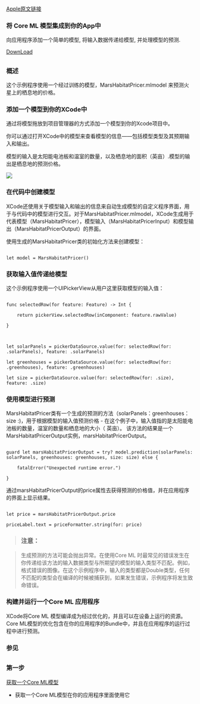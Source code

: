 [Apple原文链接](https://developer.apple.com/documentation/coreml/integrating_a_core_ml_model_into_your_app)



### 将 Core ML 模型集成到你的App中

向应用程序添加一个简单的模型, 将输入数据传递给模型, 并处理模型的预测. 

[DownLoad](https://docs-assets.developer.apple.com/published/51ff0c1668/IntegratingaCoreMLModelintoYourApp.zip)

##      

### 概述

这个示例程序使用一个经过训练的模型，MarsHabitatPricer.mlmodel 来预测火星上的栖息地的价格。



### 添加一个模型到你的XCode中

通过将模型拖放到项目管理器的方式添加一个模型到你的Xcode项目中。

你可以通过打开XCode中的模型来查看模型的信息——包括模型类型及其预期输入和输出。

模型的输入是太阳能电池板和温室的数量，以及栖息地的面积（英亩）.模型的输出是栖息地的预测价格。



![](https://docs-assets.developer.apple.com/published/bc34b3e6c2/6b4f8b26-1cd0-4d9e-8b54-54dac16a808c.png)



### 在代码中创建模型



XCode还使用关于模型输入和输出的信息来自动生成模型的自定义程序界面，用于与代码中的模型进行交互。对于MarsHabitatPricer.mlmodel，XCode生成用于代表模型（MarsHabitatPricer），模型输入（MarsHabitatPricerInput）和模型输出（MarsHabitatPricerOutput）的界面。

使用生成的MarsHabitatPricer类的初始化方法来创建模型：



```

let model = MarsHabitatPricer()

```



### 获取输入值传递给模型

这个示例程序使用一个UIPickerView从用户这里获取模型的输入值：



```

func selectedRow(for feature: Feature) -> Int {

    return pickerView.selectedRow(inComponent: feature.rawValue)

}



let solarPanels = pickerDataSource.value(for: selectedRow(for: .solarPanels), feature: .solarPanels)

let greenhouses = pickerDataSource.value(for: selectedRow(for: .greenhouses), feature: .greenhouses)

let size = pickerDataSource.value(for: selectedRow(for: .size), feature: .size)

```



### 使用模型进行预测

MarsHabitatPricer类有一个生成的预测的方法（solarPanels：greenhouses：size :)，用于根据模型的输入值预测价格 - 在这个例子中，输入值指的是太阳能电池板的数量，温室的数量和栖息地的大小（ 英亩）。 该方法的结果是一个MarsHabitatPricerOutput实例，marsHabitatPricerOutput。



```

guard let marsHabitatPricerOutput = try? model.prediction(solarPanels: solarPanels, greenhouses: greenhouses, size: size) else {

    fatalError("Unexpected runtime error.")

}

```



通过marsHabitatPricerOutput的price属性去获得预测的价格值，并在应用程序的界面上显示结果。



```

let price = marsHabitatPricerOutput.price

priceLabel.text = priceFormatter.string(for: price)

```



> ### 注意：

> 生成预测的方法可能会抛出异常。在使用Core ML 时最常见的错误发生在你传递给该方法的输入数据类型与所期望的模型的输入类型不匹配。例如，格式错误的图像。在这个示例程序中，输入的类型都是Double类型，任何不匹配的类型会在编译的时候被捕获到，如果发生错误，示例程序将发生致命错误。



### 构建并运行一个Core ML 应用程序

XCode将Core ML 模型编译成为经过优化的，并且可以在设备上运行的资源。Core ML模型的优化包含在你的应用程序的Bundle中，并且在应用程序的运行过程中进行预测。



### 参见

##    

### 第一步

[获取一个Core ML模型](https://developer.apple.com/documentation/coreml/getting_a_core_ml_model)

- 获取一个Core ML模型在你的应用程序里面使用它





#### 